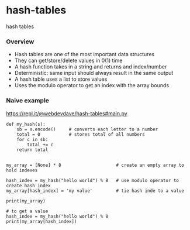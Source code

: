 # hash-tables
hash tables

### Overview

- Hash tables are one of the most important data structures
- They can get/store/delete values in 0(1) time
- A hash function takes in a string and returns and index/number
- Deterministic: same input should always result in the same output
- A hash table uses a list to store values
- Uses the modulo operator to get an index with the array bounds


### Naive example

https://repl.it/@webdevdave/hash-tables#main.py

```
def my_hash(s):
    sb = s.encode()     # converts each letter to a number
    total = 0           # stores total of all numbers
    for c in sb:
        total += c
    return total        
        
        
my_array = [None] * 8                     # create an empty array to hold indexes

hash_index = my_hash("hello world") % 8   # use modulo operator to create hash index
my_array[hash_index] = 'my value'         # tie hash inde to a value

print(my_array)

# to get a value
hash_index = my_hash("hello world") % 8
print(my_array[hash_index])
```
